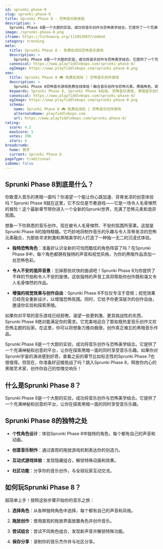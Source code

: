 ```yaml
---
id: sprunki-phase-8
slug: sprunki-phase-8
title: Sprunki Phase 8 - 恐怖音乐新体验
description: >
  Sprunki Phase 8是一个大胆的实验，成功将音乐创作与恐怖美学结合。它提供了一个充满神秘和创意的平台，让你在探索黑暗一面的同时享受音乐乐趣。
image: /sprunki-phase-8.png
iframe: https://turbowarp.org/1110520837/embed
category: trending
meta:
  title: Sprunki Phase 8 - 免费在线玩恐怖音乐游戏
  description: >
    Sprunki Phase 8是一个大胆的实验，成功将音乐创作与恐怖美学结合。它提供了一个充满神秘和创意的平台，让你在探索黑暗一面的同时享受音乐乐趣。
  canonical: https://www.playfiddlebops.com/sprunki-phase-8/
  ogImage: https://www.playfiddlebops.com/sprunki-phase-8.png
seo:
  title: Sprunki Phase 8 🎮 免费在线玩 | 恐怖音乐创作游戏
  description: >
    Sprunki Phase 8恐怖音乐游戏免费在线体验！融合音乐创作与恐怖元素，黑暗角色，诡异音效，创作令人毛骨悚然的音乐作品！
  keywords: Sprunki Phase 8, Sprunki Phase 8在线, 恐怖音乐游戏, 黑暗音乐创作, 恐怖元素, 免费游戏, 在线玩
  canonical: https://www.playfiddlebops.com/sprunki-phase-8/
  ogImage: https://www.playfiddlebops.com/sprunki-phase-8.png
  schema:
    name: Sprunki Phase 8 🎮 免费在线玩 | 恐怖音乐创作游戏
    alternateName: playfiddlebops.com
    url: https://www.playfiddlebops.com/sprunki-phase-8/
rating:
  score: 4.2
  maxScore: 5
  votes: 396
  stars: 4
breadcrumb:
  home: 首页
  current: Sprunki Phase 8
pageType: traditional
isDemo: false
---
```


## Sprunki Phase 8到底是什么？

你敢潜入音乐的黑暗一面吗？你渴望一个能让你心跳加速、背脊发凉的创意体验吗？Sprunki Phase 8就在这里，它不仅仅是节奏游戏——它是一场令人毛骨悚然的冒险！这个最新章节带你进入一个全新的Sprunki世界，充满了恐怖元素和诡异氛围。

想象一下你熟悉的音乐创作，现在被令人毛骨悚然、不安的氛围所笼罩。这就是Sprunki Phase 8的独特精髓。它巧妙地将制作音乐的乐趣与令人背脊发凉的恐怖元素融合，为那些寻求刺激和黑暗美学的人打造了一种独一无二的沉浸式体验。

- **独特恐怖角色**：准备好认识全新的可怕而酷炫的角色阵容了吗？在Sprunki Phase 8中，每个角色都拥有独特的声音和视觉风格，为你的黑暗作品添加一丝恐怖色彩。

- **令人不安的诡异音景**：忘掉那些欢快的曲调吧！Sprunki Phase 8为你提供了不祥的节拍和令人不安的旋律。这些独特的声音工具将帮助你创作既和谐又令人毛骨悚然的作品。

- **增强的视觉效果与创作自由**：Sprunki Phase 8不仅仅专注于音频；视觉效果已经完全重新设计，以增强恐怖氛围。同时，它给予你更深层次的创作自由，邀请你实验和探索黑暗。

如果你对平常的音乐游戏已经厨倦，渴望一些更刺激、更具挑战性的东西，Sprunki Phase 8绝对能满足你的需求。它完美地迎合了那些既热爱音乐创作又欢恐怖主题的玩家。在这里，你可以将想象力推向极限，创作真正难忘的黑暗音乐作品。

Sprunki Phase 8是一个大胆的实验，成功将音乐创作与恐怖美学结合。它提供了一个充满神秘和创意的平台，让你在探索黑暗一面的同时享受音乐乐趣。如果你对Sprunki宇宙的演进感到好奇，查看之前的章节比如标志性的Sprunki Phase 7也很值得。但现在，你准备好迎接挑战了吗？跳入Sprunki Phase 8，释放你内心的黑暗艺术家，创作你自己的惊悚交响乐！

## 什么是Sprunki Phase 8？

Sprunki Phase 8是一个大胆的实验，成功将音乐创作与恐怖美学结合。它提供了一个充满神秘和创意的平台，让你在探索黑暗一面的同时享受音乐乐趣。

## Sprunki Phase 8的独特之处

- **个性角色设计**：体验Sprunki Phase 8中独特的角色，每个都有自己的声音和动画。

- **创意音乐制作**：通过直观的拖放游戏机制表达你的创造力。

- **互动式游戏体验**：发现隐藏组合，解锁特殊动画和效果。

- **社区功能**：分享你的音乐创作，与全球玩家互动交流。

## 如何玩Sprunki Phase 8？

超简单上手！按照这些步骤开始你的音乐之旅：

1. **选择角色**：从各种独特角色中选择，每个都有自己的声音和风格。

2. **拖放创作**：使用直观的拖放界面放置角色并创作音乐。

3. **尝试组合**：尝试不同角色组合，发现新声音并解锁特殊功能。

4. **保存分享**：录制你的音乐杰作并与社区分享。